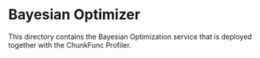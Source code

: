 # Bayesian Optimizer

This directory contains the Bayesian Optimization service that is deployed together with the ChunkFunc Profiler.
